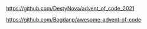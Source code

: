 https://github.com/DestyNova/advent_of_code_2021

https://github.com/Bogdanp/awesome-advent-of-code
